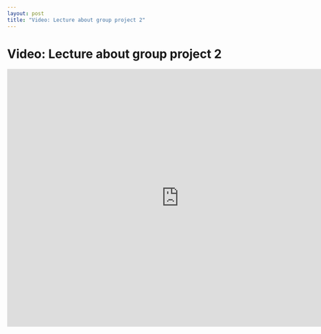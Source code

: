 ```yaml
---
layout: post
title: "Video: Lecture about group project 2"
---
```


# Video: Lecture about group project 2

<div style="text-align: center">
<iframe src="http://player.vimeo.com/video/79564060?title=0&amp;byline=0&amp;portrait=0&amp;color=ffffff" width="800" height="600" frameborder="0" webkitAllowFullScreen mozallowfullscreen allowFullScreen></iframe>
</div>


